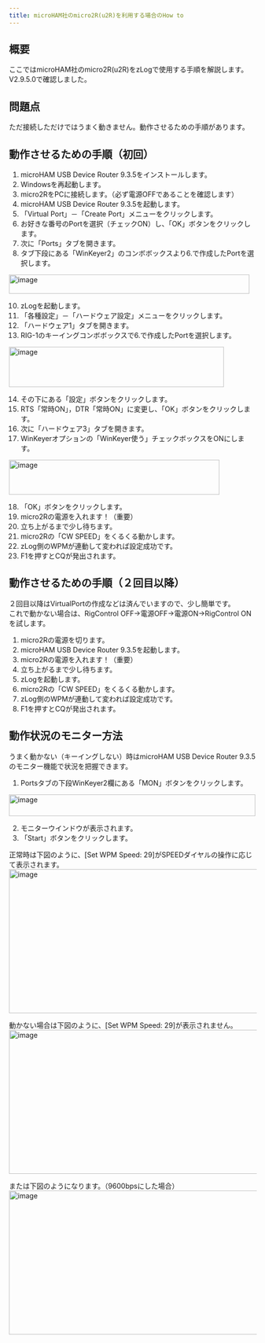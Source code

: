 ```yaml
---
title: microHAM社のmicro2R(u2R)を利用する場合のHow to
---
```


## 概要

ここではmicroHAM社のmicro2R(u2R)をzLogで使用する手順を解説します。  
V2.9.5.0で確認しました。  

## 問題点

ただ接続しただけではうまく動きません。動作させるための手順があります。  

## 動作させるための手順（初回）

1. microHAM USB Device Router 9.3.5をインストールします。
2. Windowsを再起動します。
3. micro2RをPCに接続します。（必ず電源OFFであることを確認します）
5. microHAM USB Device Router 9.3.5を起動します。
6. 「Virtual Port」－「Create Port」メニューをクリックします。
7. お好きな番号のPortを選択（チェックON）し、「OK」ボタンをクリックします。
8. 次に「Ports」タブを開きます。
9. タブ下段にある「WinKeyer2」のコンボボックスより6.で作成したPortを選択します。
  <img width="489" height="39" alt="image" src="https://github.com/user-attachments/assets/94832978-19b6-439f-9330-777950ca7ab1" />
  
10. zLogを起動します。
11. 「各種設定」－「ハードウェア設定」メニューをクリックします。
12. 「ハードウェア1」タブを開きます。
13. RIG-1のキーイングコンボボックスで6.で作成したPortを選択します。
<img width="437" height="82" alt="image" src="https://github.com/user-attachments/assets/88d79532-1e72-4485-b17b-5cf8be5ef460" />

14. その下にある「設定」ボタンをクリックします。
15. RTS「常時ON」，DTR「常時ON」に変更し、「OK」ボタンをクリックします。
16. 次に「ハードウェア3」タブを開きます。
17. WinKeyerオプションの「WinKeyer使う」チェックボックスをONにします。
<img width="428" height="71" alt="image" src="https://github.com/user-attachments/assets/ea8c9182-6f24-40bc-a28d-79aaee843668" />

18. 「OK」ボタンをクリックします。
19. micro2Rの電源を入れます！（重要）
20. 立ち上がるまで少し待ちます。
21. micro2Rの「CW SPEED」をくるくる動かします。
22. zLog側のWPMが連動して変われば設定成功です。
23. F1を押すとCQが発出されます。

## 動作させるための手順（２回目以降）

２回目以降はVirtualPortの作成などは済んでいますので、少し簡単です。  
これで動かない場合は、RigControl OFF→電源OFF→電源ON→RigControl ONを試します。  

1. micro2Rの電源を切ります。
2. microHAM USB Device Router 9.3.5を起動します。
3. micro2Rの電源を入れます！（重要）
4. 立ち上がるまで少し待ちます。
5. zLogを起動します。
6. micro2Rの「CW SPEED」をくるくる動かします。
7. zLog側のWPMが連動して変われば設定成功です。
8. F1を押すとCQが発出されます。

## 動作状況のモニター方法

うまく動かない（キーイングしない）時はmicroHAM USB Device Router 9.3.5のモニター機能で状況を把握できます。  

1. Portsタブの下段WinKeyer2欄にある「MON」ボタンをクリックします。
<img width="501" height="44" alt="image" src="https://github.com/user-attachments/assets/73c1b342-fc71-468b-b2a2-8ceb0052b236" />

2. モニターウインドウが表示されます。
3. 「Start」ボタンをクリックします。

正常時は下図のように、\[Set WPM Speed: 29\]がSPEEDダイヤルの操作に応じて表示されます。  
<img width="511" height="293" alt="image" src="https://github.com/user-attachments/assets/f6287fd6-e2af-44df-9ac1-6ea4fbce3b73" />

動かない場合は下図のように、\[Set WPM Speed: 29\]が表示されません。  
<img width="511" height="293" alt="image" src="https://github.com/user-attachments/assets/b1ea1fb0-03cb-4e89-8e8e-ea26e55a20c8" />

または下図のようになります。（9600bpsにした場合）  
<img width="511" height="293" alt="image" src="https://github.com/user-attachments/assets/c8f93e41-2738-4ca8-bfe3-a8e8a164461e" />


